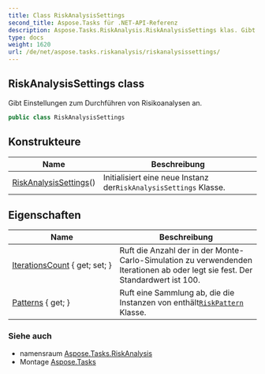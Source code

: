 ```yaml
---
title: Class RiskAnalysisSettings
second_title: Aspose.Tasks für .NET-API-Referenz
description: Aspose.Tasks.RiskAnalysis.RiskAnalysisSettings klas. Gibt Einstellungen zum Durchführen von Risikoanalysen an.
type: docs
weight: 1620
url: /de/net/aspose.tasks.riskanalysis/riskanalysissettings/
---
```

## RiskAnalysisSettings class

Gibt Einstellungen zum Durchführen von Risikoanalysen an.

```csharp
public class RiskAnalysisSettings
```

## Konstrukteure

| Name | Beschreibung |
| --- | --- |
| [RiskAnalysisSettings](riskanalysissettings/)() | Initialisiert eine neue Instanz der`RiskAnalysisSettings` Klasse. |

## Eigenschaften

| Name | Beschreibung |
| --- | --- |
| [IterationsCount](../../aspose.tasks.riskanalysis/riskanalysissettings/iterationscount/) { get; set; } | Ruft die Anzahl der in der Monte-Carlo-Simulation zu verwendenden Iterationen ab oder legt sie fest. Der Standardwert ist 100. |
| [Patterns](../../aspose.tasks.riskanalysis/riskanalysissettings/patterns/) { get; } | Ruft eine Sammlung ab, die die Instanzen von enthält[`RiskPattern`](../riskpattern/) Klasse. |

### Siehe auch

* namensraum [Aspose.Tasks.RiskAnalysis](../../aspose.tasks.riskanalysis/)
* Montage [Aspose.Tasks](../../)



